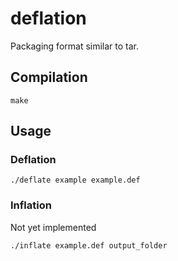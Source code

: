 # deflation
 Packaging format similar to tar.

## Compilation
```console
make
```

## Usage
### Deflation
```console
./deflate example example.def
```
### Inflation
Not yet implemented
```console
./inflate example.def output_folder
```
